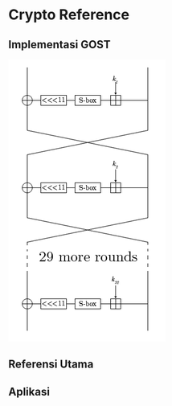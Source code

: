 # Crypto Reference

## Implementasi GOST

![struktur](struktur.png)

## Referensi Utama

## Aplikasi